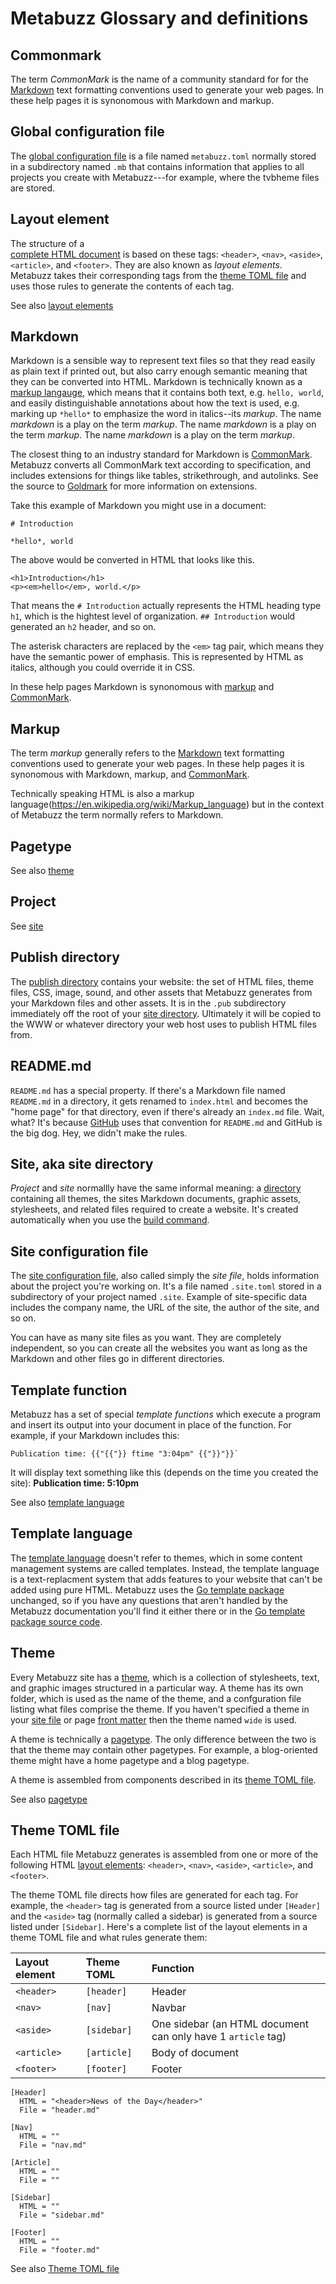 # Metabuzz Glossary and definitions

## Commonmark

The term *CommonMark* is the name of a community standard for
for the [Markdown](#markdown) text formatting
conventions used to generate your web pages. 
In these help pages it is synonomous with 
Markdown and markup.

## Global configuration file

The [global configuration file](config-file.html) is a file named `metabuzz.toml` normally stored in a subdirectory named `.mb` that contains information that applies to all projects you create with Metabuzz---for example, where the tvbheme files are stored.

## Layout element

The structure of a  
[complete HTML document](https://developer.mozilla.org/en-US/docs/Learn/HTML/Introduction_to_HTML/Document_and_website_structure#HTML_layout_elements_in_more_detail) 
is based on these tags: `<header>`, `<nav>`, `<aside>`, `<article>`, and `<footer>`. They are also known as *layout elements*.
Metabuzz takes their corresponding tags from the [theme TOML file](#theme-toml-file#)
and uses those rules to generate the contents of each tag.

See also [layout elements](layout-elements.html)

## Markdown

Markdown is a sensible way to represent text files so that they read easily as plain text if printed out, but also carry enough semantic meaning that they can be converted into HTML. Markdown is technically known as a [markup langauge](https://en.wikipedia.org/wiki/Markup_language), which means that it contains both text, e.g. `hello, world`, and easily distinguishable annotations about how the text is used, e.g. marking up `*hello*` to
emphasize the word in italics--its *markup*. The name *markdown* is a play on the term *markup*. The name *markdown* is a play on the term *markup*. The name *markdown* is a play on the term *markup*. 

The closest thing to an industry standard for Markdown is [CommonMark](https://commonmark.org). Metabuzz converts all CommonMark text according to specification, and includes extensions for things like tables, strikethrough, and autolinks. See the source to [Goldmark](https://github.com/yuin/goldmark) for more information on extensions.

Take this example of Markdown you might use in a document:

```
# Introduction

*hello*, world
```

The above would be converted in HTML that looks like this.

```
<h1>Introduction</h1>
<p><em>hello</em>, world.</p>
```

That means the `# Introduction` actually represents the HTML heading type `h1`, which is the hightest level of organization. `## Introduction` would generated an `h2` header, and so on. 

The asterisk characters are replaced by the `<em>` tag pair, which means they have the semantic power of emphasis. This is represented by HTML as italics, although you could override it in CSS.

In these help pages Markdown is synonomous with 
[markup](#markup) and [CommonMark](#commonmark).

## Markup 

The term *markup* generally refers to the [Markdown](#markdown) text formatting
conventions used to generate your web pages. In these help pages it is synonomous with 
Markdown, markup, and [CommonMark](#commonmark).

Technically speaking HTML is also a markup language(https://en.wikipedia.org/wiki/Markup_language) but in the context of Metabuzz the term normally refers to Markdown.

## Pagetype

See also [theme](#theme)

## Project

See [site](#site)


## Publish directory

The [publish directory](publish-directory.html) contains your website: the set of HTML files, theme files, CSS, image, sound, and other assets that Metabuzz generates from your Markdown files and other assets. It is in the `.pub` subdirectory immediately off the root of your [site directory](site.html). Ultimately it will be copied to the WWW or whatever directory your web host uses to publish HTML files from.


## README.md

`README.md` has a special property. If there's a Markdown file named `README.md` in a directory, it gets renamed to `index.html` and becomes the "home page" for that directory, even if there's already an `index.md` file. Wait, what? It's because [GitHub](https://guides.github.com/features/wikis/) uses that convention for `README.md` and GitHub is the big dog. Hey, we didn't make the rules.

<a id="site"></a>
## Site, aka site directory

*Project* and *site* normallly have the same informal meaning: a [directory](site-directory.html) containing all themes, the sites Markdown documents, graphic assets, stylesheets, and related files required to create a website. It's created automatically when you use the [build command](tutorial01.html#building-your-site).

## Site configuration file 

The [site configuration file](site-file.html), also called simply the *site file*, holds information about the project you're working on. It's a file named `.site.toml` stored in a subdirectory of your project named `.site`. Example of site-specific data includes the company name, the URL of the site, the author of the site, and so on.

You can have as many site files as you want. They are completely independent, so you can create all the websites you want as long as the Markdown and other files go in different directories.

## Template function 

Metabuzz has a set of special *template functions* which execute a program and insert its output
into your document in place of the function. For example, if your Markdown includes this: 

```
Publication time: {{"{{"}} ftime "3:04pm" {{"}}"}}` 
```

It will display text something like this (depends on the time you created the site): 
**Publication time: 5:10pm**


See also [template language](template-language.html)

## Template language

The [template language](template-language.html) doesn't refer to themes, which in some content management systems are called templates. Instead, the template language is a text-replacment system that adds features to your website that can't be added using pure HTML. Metabuzz uses the [Go template package](https://golang.org/pkg/text/template/) unchanged, so if you have any questions that aren't handled by the Metabuzz documentation you'll find it either there or in the [Go template package source code](https://golang.org/src/text/template/template.go).


## Theme

Every Metabuzz site has a [theme](themes.md), which is a collection of stylesheets, text, and graphic images structured in a particular way. A theme has its own folder, which is used as the name of the theme, and a confguration file listing what files comprise the theme. If you haven't specified a theme in your [site file](#site-configuration-file) or page [front matter](#front-matter) then the theme named `wide` is used.

A theme is technically a [pagetype](#pagetype). The only difference between the two is that the theme may contain other pagetypes. For example, a blog-oriented theme might have a home pagetype and a blog pagetype.

A theme is assembled from components described in its [theme TOML file](#theme-toml-file).

See also [pagetype](#pagetype)

## Theme TOML file

Each HTML file Metabuzz generates is assembled from one or more of the following HTML [layout elements](#layout-element): 
`<header>`, `<nav>`, `<aside>`, `<article>`, and `<footer>`. 

The theme TOML file directs how files are generated for each tag. For example,
the  `<header>` tag is generated from a source listed under `[Header]` and the
`<aside>` tag (normally called a sidebar) is generated from a source listed
under `[Sidebar]`. Here's a complete list of the layout elements in a 
theme TOML file and what rules generate them:

| Layout element  | Theme TOML  | Function   |
| :-------------- | :--------   |:-----------|
| `<header>`      | `[header]`  | Header     |
| `<nav>`         | `[nav]`     | Navbar     |
| `<aside>`       | `[sidebar]` | One sidebar (an HTML document can only have 1 `article` tag) |
| `<article>`    | `[article]`  | Body of document |
| `<footer>`     | `[footer]`  | Footer     |


```
[Header]
  HTML = "<header>News of the Day</header>"
  File = "header.md"

[Nav] 
  HTML = ""
  File = "nav.md"

[Article]
  HTML = ""
  File = ""

[Sidebar]
  HTML = ""
  File = "sidebar.md"

[Footer]
  HTML = ""
  File = "footer.md"
```

See also [Theme TOML file](theme-toml-file.html)



